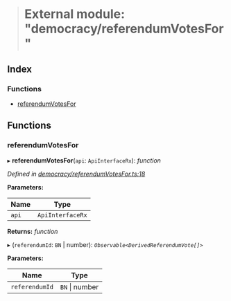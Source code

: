 > # External module: "democracy/referendumVotesFor"

## Index

### Functions

* [referendumVotesFor](_democracy_referendumvotesfor_.md#referendumvotesfor)

## Functions

###  referendumVotesFor

▸ **referendumVotesFor**(`api`: `ApiInterfaceRx`): *function*

*Defined in [democracy/referendumVotesFor.ts:18](https://github.com/polkadot-js/api/blob/782f4f1/packages/api-derive/src/democracy/referendumVotesFor.ts#L18)*

**Parameters:**

Name | Type |
------ | ------ |
`api` | `ApiInterfaceRx` |

**Returns:** *function*

▸ (`referendumId`: `BN` | number): *`Observable<DerivedReferendumVote[]>`*

**Parameters:**

Name | Type |
------ | ------ |
`referendumId` | `BN` \| number |